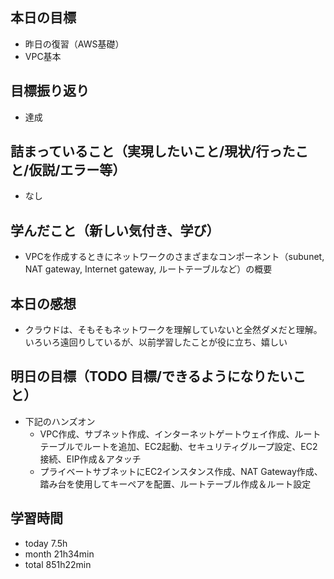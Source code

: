 ## 本日の目標
- 昨日の復習（AWS基礎）
- VPC基本

## 目標振り返り
- 達成

## 詰まっていること（実現したいこと/現状/行ったこと/仮説/エラー等）
- なし

## 学んだこと（新しい気付き、学び）
- VPCを作成するときにネットワークのさまざまなコンポーネント（subunet, NAT gateway, Internet gateway, ルートテーブルなど）の概要

## 本日の感想
- クラウドは、そもそもネットワークを理解していないと全然ダメだと理解。いろいろ遠回りしているが、以前学習したことが役に立ち、嬉しい

## 明日の目標（TODO 目標/できるようになりたいこと）
- 下記のハンズオン
  - VPC作成、サブネット作成、インターネットゲートウェイ作成、ルートテーブルでルートを追加、EC2起動、セキュリティグループ設定、EC2接続、EIP作成＆アタッチ
  - プライベートサブネットにEC2インスタンス作成、NAT Gateway作成、踏み台を使用してキーペアを配置、ルートテーブル作成＆ルート設定

## 学習時間
- today 7.5h
- month 21h34min
- total 851h22min
